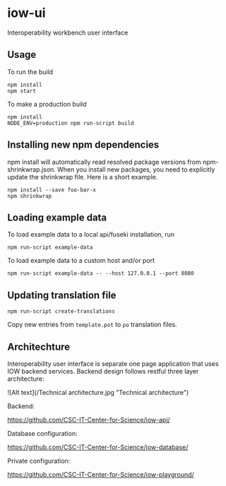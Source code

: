 # iow-ui
Interoperability workbench user interface  

## Usage
To run the build

    npm install
    npm start

To make a production build

    npm install
    NODE_ENV=production npm run-script build

## Installing new npm dependencies
npm install will automatically read resolved package versions from npm-shrinkwrap.json. When you install new packages, you need to explicitly update the shrinkwrap file. Here is a short example.

    npm install --save foo-bar-x
    npm shrinkwrap

## Loading example data
To load example data to a local api/fuseki installation, run

    npm run-script example-data

To load example data to a custom host and/or port

    npm run-script example-data -- --host 127.0.0.1 --port 8080

## Updating translation file

    npm run-script create-translations

Copy new entries from `template.pot` to `po` translation files.

## Architechture
Interoperability user interface is separate one page application that uses IOW backend services. Backend design follows restful three layer architecture:

![Alt text](/Technical architecture.jpg "Technical architecture")


Backend:

https://github.com/CSC-IT-Center-for-Science/iow-api/

Database configuration:

https://github.com/CSC-IT-Center-for-Science/iow-database/

Private configuration:

https://github.com/CSC-IT-Center-for-Science/iow-playground/
